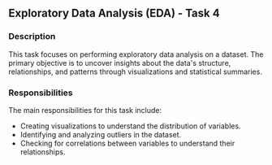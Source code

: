## Exploratory Data Analysis (EDA) - Task 4

### Description
This task focuses on performing exploratory data analysis on a dataset. The primary objective is to uncover insights about the data's structure, relationships, and patterns through visualizations and statistical summaries.

### Responsibilities
The main responsibilities for this task include:
- Creating visualizations to understand the distribution of variables.
- Identifying and analyzing outliers in the dataset.
- Checking for correlations between variables to understand their relationships.
